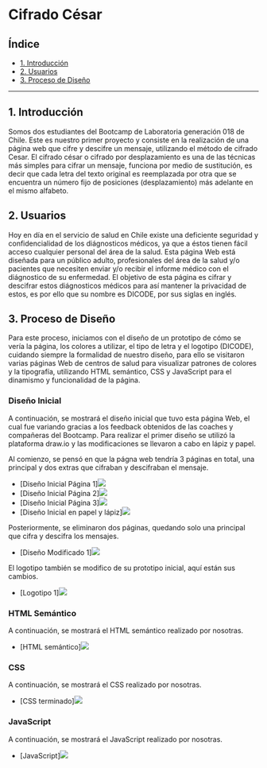 # Cifrado César

## Índice

* [1. Introducción](#1-introducción)
* [2. Usuarios](#2-usuarios)
* [3. Proceso de Diseño](#3-proceso-de-diseño)

***

## 1. Introducción

Somos dos estudiantes del Bootcamp de Laboratoria generación 018 de Chile. Este es nuestro primer proyecto y consiste en la realización de una página web que cifre y descifre un mensaje, utilizando el método de cifrado Cesar. El cifrado césar o cifrado por desplazamiento es una de las técnicas más simples para cifrar un mensaje, funciona por medio de sustitución, es decir que cada letra del texto original es reemplazada por otra que se encuentra un número fijo de posiciones (desplazamiento) más adelante en el mismo alfabeto.

## 2. Usuarios

Hoy en día en el servicio de salud en Chile existe una deficiente seguridad y confidencialidad de los diágnosticos médicos, ya que a éstos tienen fácil acceso cualquier personal del área de la salud. Esta página Web está diseñada para un público adulto, profesionales del área de la salud y/o pacientes que necesiten enviar y/o recibir el informe médico con el diágnostico de su enfermedad. El objetivo de esta página es cifrar y descifrar estos diágnosticos médicos para así mantener la privacidad de estos, es por ello que su nombre es DICODE, por sus siglas en inglés. 

## 3. Proceso de Diseño

Para este proceso, iniciamos con el diseño de un prototipo de cómo se vería la página, los colores a utilizar, el tipo de letra y el logotipo (DICODE), cuidando siempre la formalidad de nuestro diseño, para ello se visitaron varias páginas Web de centros de salud para visualizar patrones de colores y la tipografía, utilizando HTML semántico, CSS y JavaScript para el dinamismo y funcionalidad de la página.

### Diseño Inicial

A continuación, se mostrará el diseño inicial que tuvo esta página Web, el cual fue variando gracias a los feedback obtenidos de las coaches y compañeras del Bootcamp. Para realizar el primer diseño se utilizó la plataforma draw.io y las modificaciones se llevaron a cabo en lápiz y papel. 

Al comienzo, se pensó en que la págna web tendría 3 páginas en total, una principal y dos extras que cifraban y descifraban el mensaje. 

  * [Diseño Inicial Página 1]![](\maquetaproyecto\prototipo1.jpg)
  * [Diseño Inicial Página 2]![](\maquetaproyecto\pagina2.jpg)
  * [Diseño Inicial Página 3]![](\maquetaproyecto\pagina3.jpg)
  * [Diseño Inicial en papel y lápiz]![](\maquetaproyecto\prototipoamano.jpg)


Posteriormente, se eliminaron dos páginas, quedando solo una principal que cifra y descifra los mensajes. 

  * [Diseño Modificado 1]![](\maquetaproyecto\prototipofinal.jpg)

El logotipo también se modifico de  su prototipo inicial, aquí están sus cambios.

  * [Logotipo 1]![](\maquetaproyecto\cambioslogos.jpg)


### HTML Semántico

A continuación, se mostrará el HTML semántico realizado por nosotras. 

  * [HTML semántico]![](\maquetaproyecto\index.html.jpg)

### CSS 

A continuación, se mostrará el CSS realizado por nosotras.

  * [CSS terminado]![](\maquetaproyecto\css.jpg)

### JavaScript

A continuación, se mostrará el JavaScript realizado por nosotras.

  * [JavaScript]![](\maquetaproyecto\cipher.js.jpg)

